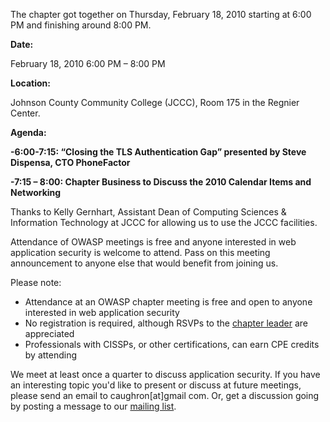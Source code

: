 The chapter got together on Thursday, February 18, 2010 starting at 6:00
PM and finishing around 8:00 PM.

**Date:**

February 18, 2010 6:00 PM – 8:00 PM

**Location:**

Johnson County Community College (JCCC), Room 175 in the Regnier Center.

**Agenda:**

**-6:00-7:15: “Closing the TLS Authentication Gap” presented by Steve
Dispensa, CTO PhoneFactor**

**-7:15 – 8:00: Chapter Business to Discuss the 2010 Calendar Items and
Networking**

Thanks to Kelly Gernhart, Assistant Dean of Computing Sciences &
Information Technology at JCCC for allowing us to use the JCCC
facilities.

Attendance of OWASP meetings is free and anyone interested in web
application security is welcome to attend. Pass on this meeting
announcement to anyone else that would benefit from joining us.

Please note:

  - Attendance at an OWASP chapter meeting is free and open to anyone
    interested in web application security
  - No registration is required, although RSVPs to the [chapter
    leader](User:caughron "wikilink") are appreciated
  - Professionals with CISSPs, or other certifications, can earn CPE
    credits by attending

We meet at least once a quarter to discuss application security. If you
have an interesting topic you'd like to present or discuss at future
meetings, please send an email to caughron\[at\]gmail com. Or, get a
discussion going by posting a message to our [mailing
list](http://lists.owasp.org/mailman/listinfo/owasp-kansascity).